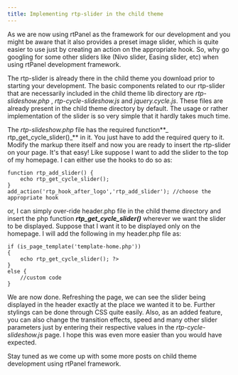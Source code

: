 ```yaml
---
title: Implementing rtp-slider in the child theme
---
```


As we are now using rtPanel as the framework for our development and you might be aware that it also provides a preset image slider, which is quite easier to use just by creating an action on the appropriate hook. So, why go googling for some other sliders like (Nivo slider, Easing slider, etc) when using rtPanel development framework.

The rtp-slider is already there in the child theme you download prior to starting your development. The basic components related to our rtp-slider that are necessarily included in the child theme lib directory are _rtp-slideshow.php_ , _rtp-cycle-slideshow.js_ and _jquery.cycle.js_. These files are already present in the child theme directory by default. The usage or rather implementation of the slider is so very simple that it hardly takes much time.

The _rtp-slideshow.php_ file has the required function**_ rtp_get_cycle_slider()_** in it. You just have to add the required query to it. Modify the markup there itself and now you are ready to insert the rtp-slider on your page. It's that easy! Like suppose I want to add the slider to the top of my homepage. I can either use the hooks to do so as:

    
    function rtp_add_slider() {
        echo rtp_get_cycle_slider();
    }
    add_action('rtp_hook_after_logo','rtp_add_slider'); //choose the appropriate hook


or, I can simply over-ride header.php file in the child theme directory and insert the php function **_rtp_get_cycle_slider()_** wherever we want the slider to be displayed. Suppose that I want it to be displayed only on the homepage. I will add the following in my header.php file as:

    
    if (is_page_template('template-home.php'))
    {
        echo rtp_get_cycle_slider(); ?>
    }
    else {
        //custom code
    }


We are now done. Refreshing the page, we can see the slider being displayed in the header exactly at the place we wanted it to be. Further stylings can be done through CSS quite easily. Also, as an added feature, you can also change the transition effects, speed and many other slider parameters just by entering their respective values in the _rtp-cycle-slideshow.js_ page. I hope this was even more easier than you would have expected.

Stay tuned as we come up with some more posts on child theme development using rtPanel framework.
